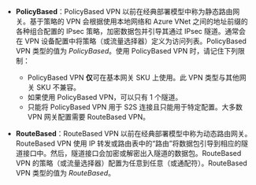 - **PolicyBased**：PolicyBased VPN 以前在经典部署模型中称为静态路由网关。基于策略的 VPN 会根据使用本地网络和 Azure VNet 之间的地址前缀的各种组合配置的 IPsec 策略，加密数据包并引导其通过 IPsec 隧道。通常会在 VPN 设备配置中将策略（或流量选择器）定义为访问列表。PolicyBased VPN 类型的值为 *PolicyBased*。使用 PolicyBased VPN 时，请记住下列限制：

    - PolicyBased VPN **仅**可在基本网关 SKU 上使用。此 VPN 类型与其他网关 SKU 不兼容。
    - 如果使用 PolicyBased VPN，可以只有 1 个隧道。
    - 只能将 PolicyBased VPN 用于 S2S 连接且只能用于特定配置。大多数 VPN 网关配置需要 RouteBased VPN。

- **RouteBased**：RouteBased VPN 以前在经典部署模型中称为动态路由网关。RouteBased VPN 使用 IP 转发或路由表中的“路由”将数据包引导到相应的隧道接口中。然后，隧道接口会加密或解密出入隧道的数据包。RouteBased VPN 的策略（或流量选择器）配置为任意到任意（或通配符）。RouteBased VPN 类型的值为 *RouteBased*。

<!---HONumber=Mooncake_1031_2016-->